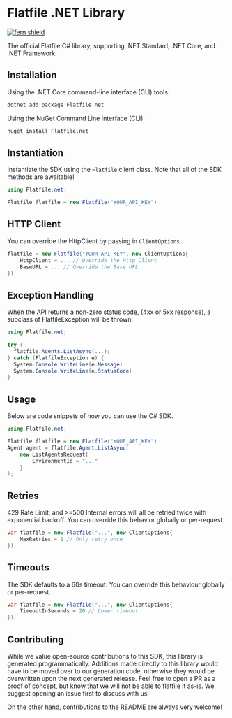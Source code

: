 # Flatfile .NET Library

[![fern shield](https://img.shields.io/badge/%F0%9F%8C%BF-SDK%20generated%20by%20Fern-brightgreen)](https://github.com/fern-api/fern)

The official Flatfile C# library, supporting .NET Standard, .NET Core, and .NET Framework.

## Installation

Using the .NET Core command-line interface (CLI) tools:

```sh
dotnet add package Flatfile.net
```

Using the NuGet Command Line Interface (CLI):

```sh
nuget install Flatfile.net
```

## Instantiation
Instantiate the SDK using the `Flatfile` client class. Note that all
of the SDK methods are awaitable!

```csharp
using Flatfile.net;

Flatfile flatfile = new Flatfile("YOUR_API_KEY")
```

## HTTP Client
You can override the HttpClient by passing in `ClientOptions`.

```csharp
flatfile = new Flatfile("YOUR_API_KEY", new ClientOptions{
    HttpClient = ... // Override the Http Client
    BaseURL = ... // Override the Base URL
})
```

## Exception Handling
When the API returns a non-zero status code, (4xx or 5xx response),
a subclass of FlatfileException will be thrown:

```csharp
using Flatfile.net;

try {
  flatfile.Agents.ListAsync(...);
} catch (FlatfileException e) {
  System.Console.WriteLine(e.Message)
  System.Console.WriteLine(e.StatusCode)
}
```

## Usage

Below are code snippets of how you can use the C# SDK.

```csharp
using Flatfile.net;

Flatfile flatfile = new Flatfile("YOUR_API_KEY")
Agent agent = flatfile.Agent.ListAsync(
    new ListAgentsRequest{
        EnvironmentId = "..."
    }
);
```

## Retries
429 Rate Limit, and >=500 Internal errors will all be
retried twice with exponential backoff. You can override this behavior
globally or per-request.

```csharp
var flatfile = new Flatfile("...", new ClientOptions{
    MaxRetries = 1 // Only retry once
});
```

## Timeouts
The SDK defaults to a 60s timeout. You can override this behaviour
globally or per-request.

```csharp
var flatfile = new Flatfile("...", new ClientOptions{
    TimeoutInSeconds = 20 // Lower timeout
});
```

## Contributing
While we value open-source contributions to this SDK, this library
is generated programmatically. Additions made directly to this library
would have to be moved over to our generation code, otherwise they would
be overwritten upon the next generated release. Feel free to open a PR as a
proof of concept, but know that we will not be able to flatfile it as-is.
We suggest opening an issue first to discuss with us!

On the other hand, contributions to the README are always very welcome!